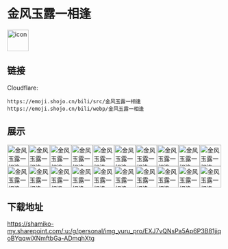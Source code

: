 # 金风玉露一相逢
<img src="https://emoji.shojo.cn/bili/src/金风玉露一相逢/icon.png" width="50" height="50" alt="icon">

## 链接
Cloudflare:
```
https://emoji.shojo.cn/bili/src/金风玉露一相逢
https://emoji.shojo.cn/bili/webp/金风玉露一相逢
```
## 展示
<img src="https://emoji.shojo.cn/bili/src/金风玉露一相逢/金风玉露一相逢-干饭.png" width="50" height="50" alt="金风玉露一相逢-干饭"><img src="https://emoji.shojo.cn/bili/src/金风玉露一相逢/金风玉露一相逢-我的回合.png" width="50" height="50" alt="金风玉露一相逢-我的回合"><img src="https://emoji.shojo.cn/bili/src/金风玉露一相逢/金风玉露一相逢-疑惑.png" width="50" height="50" alt="金风玉露一相逢-疑惑"><img src="https://emoji.shojo.cn/bili/src/金风玉露一相逢/金风玉露一相逢-赞同.png" width="50" height="50" alt="金风玉露一相逢-赞同"><img src="https://emoji.shojo.cn/bili/src/金风玉露一相逢/金风玉露一相逢-加油.png" width="50" height="50" alt="金风玉露一相逢-加油"><img src="https://emoji.shojo.cn/bili/src/金风玉露一相逢/金风玉露一相逢-拒绝.png" width="50" height="50" alt="金风玉露一相逢-拒绝"><img src="https://emoji.shojo.cn/bili/src/金风玉露一相逢/金风玉露一相逢-哭泣.png" width="50" height="50" alt="金风玉露一相逢-哭泣"><img src="https://emoji.shojo.cn/bili/src/金风玉露一相逢/金风玉露一相逢-心碎.png" width="50" height="50" alt="金风玉露一相逢-心碎"><img src="https://emoji.shojo.cn/bili/src/金风玉露一相逢/金风玉露一相逢-暗中观察.png" width="50" height="50" alt="金风玉露一相逢-暗中观察"><img src="https://emoji.shojo.cn/bili/src/金风玉露一相逢/金风玉露一相逢-成佛.png" width="50" height="50" alt="金风玉露一相逢-成佛"><img src="https://emoji.shojo.cn/bili/src/金风玉露一相逢/金风玉露一相逢-一般性.png" width="50" height="50" alt="金风玉露一相逢-一般性"><img src="https://emoji.shojo.cn/bili/src/金风玉露一相逢/金风玉露一相逢-喂公子恰饼.png" width="50" height="50" alt="金风玉露一相逢-喂公子恰饼"><img src="https://emoji.shojo.cn/bili/src/金风玉露一相逢/金风玉露一相逢-不！.png" width="50" height="50" alt="金风玉露一相逢-不！"><img src="https://emoji.shojo.cn/bili/src/金风玉露一相逢/金风玉露一相逢-睡了.png" width="50" height="50" alt="金风玉露一相逢-睡了"><img src="https://emoji.shojo.cn/bili/src/金风玉露一相逢/金风玉露一相逢-摸头.png" width="50" height="50" alt="金风玉露一相逢-摸头"><img src="https://emoji.shojo.cn/bili/src/金风玉露一相逢/金风玉露一相逢-一点肯定.png" width="50" height="50" alt="金风玉露一相逢-一点肯定"><img src="https://emoji.shojo.cn/bili/src/金风玉露一相逢/金风玉露一相逢-呆住.png" width="50" height="50" alt="金风玉露一相逢-呆住"><img src="https://emoji.shojo.cn/bili/src/金风玉露一相逢/金风玉露一相逢-混乱状态.png" width="50" height="50" alt="金风玉露一相逢-混乱状态"><img src="https://emoji.shojo.cn/bili/src/金风玉露一相逢/金风玉露一相逢-开心开心.png" width="50" height="50" alt="金风玉露一相逢-开心开心"><img src="https://emoji.shojo.cn/bili/src/金风玉露一相逢/金风玉露一相逢-拿捏住.png" width="50" height="50" alt="金风玉露一相逢-拿捏住">

## 下载地址

https://shamiko-my.sharepoint.com/:u:/g/personal/img_yuru_pro/EXJ7vQNsPa5Ap6P3B81jiqoBYqqwiXNmftbGa-ADmqhXtg